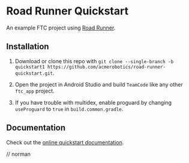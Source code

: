 # Road Runner Quickstart

An example FTC project using [Road Runner](https://github.com/acmerobotics/road-runner).

## Installation

1. Download or clone this repo with `git clone --single-branch -b quickstart1 https://github.com/acmerobotics/road-runner-quickstart.git`.

1. Open the project in Android Studio and build `TeamCode` like any other `ftc_app` project.

1. If you have trouble with multidex, enable proguard by changing `useProguard` to `true` in `build.common.gradle`.

## Documentation

Check out the [online quickstart documentation](https://rr.brott.dev/docs/v0-5/quickstart/introduction/).

// norman
